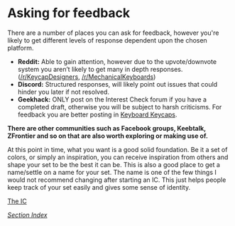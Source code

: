 # Asking for feedback
There are a number of places you can ask for feedback, however you're likely to get different levels of response dependent upon the chosen platform. 
- **Reddit:** Able to gain attention, however due to the upvote/downvote system you aren’t likely to get many in depth responses. ([/r/KeycapDesigners](https://www.reddit.com/r/keycapdesigners/), [/r/MechanicalKeyboards](https://www.reddit.com/r/MechanicalKeyboards/))
- **Discord:** Structured responses, will likely point out issues that could hinder you later if not resolved.
- **Geekhack:** ONLY post on the Interest Check forum if you have a completed draft, otherwise you will be subject to harsh criticisms. For feedback you are better posting in [Keyboard Keycaps](https://geekhack.org/index.php?board=80.0).

**There are other communities such as Facebook groups, Keebtalk, ZFrontier and so on that are also worth exploring or making use of.**

At this point in time, what you want is a good solid foundation. Be it a set of colors, or simply an inspiration, you can receive inspiration from others and shape your set to be the best it can be.
This is also a good place to get a name/settle on a name for your set. The name is one of the few things I would not recommend changing after starting an IC. This just helps people keep track of your set easily and gives some sense of identity.

[The IC](./InterestCheck.md)

*[Section Index](./index.md)*
